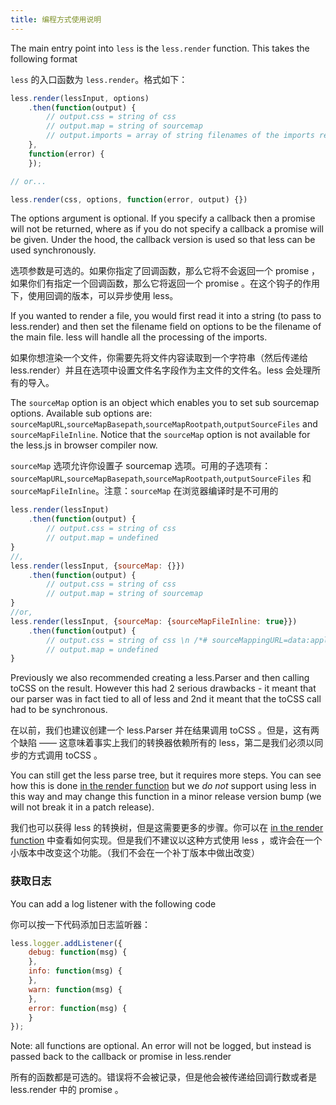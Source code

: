 ```yaml
---
title: 编程方式使用说明
---
```


The main entry point into `less` is the `less.render` function. This takes the following format

`less` 的入口函数为 `less.render`。格式如下：

```js
less.render(lessInput, options)
    .then(function(output) {
        // output.css = string of css
        // output.map = string of sourcemap
        // output.imports = array of string filenames of the imports referenced
    },
    function(error) {
    });

// or...

less.render(css, options, function(error, output) {})
```

The options argument is optional. If you specify a callback then a promise will not be returned, where as if you do not specify a callback a promise will be given.
Under the hood, the callback version is used so that less can be used synchronously.

选项参数是可选的。如果你指定了回调函数，那么它将不会返回一个 promise ，如果你们有指定一个回调函数，那么它将返回一个 promise 。在这个钩子的作用下，使用回调的版本，可以异步使用 less。

If you wanted to render a file, you would first read it into a string (to pass to less.render) and then set the filename field on options to be the filename of the main file. less will handle all the processing of the imports.

如果你想渲染一个文件，你需要先将文件内容读取到一个字符串（然后传递给 less.render）并且在选项中设置文件名字段作为主文件的文件名。less 会处理所有的导入。

The `sourceMap` option is an object which enables you to set sub sourcemap options. Available sub options are: `sourceMapURL`,`sourceMapBasepath`,`sourceMapRootpath`,`outputSourceFiles` and `sourceMapFileInline`. Notice that the `sourceMap` option is not available for the less.js in browser compiler now.

`sourceMap` 选项允许你设置子 sourcemap 选项。可用的子选项有： `sourceMapURL`,`sourceMapBasepath`,`sourceMapRootpath`,`outputSourceFiles` 和 `sourceMapFileInline`。注意：`sourceMap` 在浏览器编译时是不可用的

```js
less.render(lessInput)
    .then(function(output) {
        // output.css = string of css
        // output.map = undefined
}
//,
less.render(lessInput, {sourceMap: {}})
    .then(function(output) {
        // output.css = string of css
        // output.map = string of sourcemap
}
//or,
less.render(lessInput, {sourceMap: {sourceMapFileInline: true}})
    .then(function(output) {
        // output.css = string of css \n /*# sourceMappingURL=data:application/json;base64,eyJ2ZXJ..= */
        // output.map = undefined
}
```

Previously we also recommended creating a less.Parser and then calling toCSS on the result. However this had 2 serious drawbacks - it meant that our parser was in fact tied to all of less and 2nd it meant that the toCSS call had to be synchronous.

在以前，我们也建议创建一个 less.Parser 并在结果调用 toCSS 。但是，这有两个缺陷 —— 这意味着事实上我们的转换器依赖所有的 less，第二是我们必须以同步的方式调用 toCSS 。

You can still get the less parse tree, but it requires more steps. You can see how this is done [in the render function](https://github.com/less/less.js/blob/master/lib/less/render.js) but we *do not* support using less in this way and may change this function in a minor release version bump (we will not break it in a patch release).

我们也可以获得 less 的转换树，但是这需要更多的步骤。你可以在 [in the render function](https://github.com/less/less.js/blob/master/lib/less/render.js) 中查看如何实现。但是我们不建议以这种方式使用 less ，或许会在一个小版本中改变这个功能。（我们不会在一个补丁版本中做出改变）

### 获取日志

You can add a log listener with the following code

你可以按一下代码添加日志监听器：

```js
less.logger.addListener({
    debug: function(msg) {
    },
    info: function(msg) {
    },
    warn: function(msg) {
    },
    error: function(msg) {
    }
});
```

Note: all functions are optional. An error will not be logged, but instead is passed back to the callback or promise in less.render

所有的函数都是可选的。错误将不会被记录，但是他会被传递给回调行数或者是 less.render 中的 promise 。
